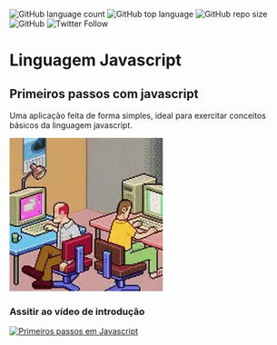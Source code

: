 ![GitHub language count](https://img.shields.io/github/languages/count/jefferson29rodrigues/-javascript)
![GitHub top language](https://img.shields.io/github/languages/top/jefferson29rodrigues/-javascript)
![GitHub repo size](https://img.shields.io/github/repo-size/jefferson29rodrigues/-javascript)
![GitHub](https://img.shields.io/github/license/jefferson29rodrigues/-javascript)
![Twitter Follow](https://img.shields.io/twitter/follow/jefferson_pqd2?label=Seguir&style=social)
# Linguagem Javascript
## Primeiros passos com javascript
Uma aplicação feita de forma simples, ideal para exercitar conceitos básicos da linguagem javascript.

![Developers](https://github.com/jefferson29rodrigues/-javascript/blob/master/developer-tenor.gif)
### Assitir ao vídeo de introdução
[![Primeiros passos em Javascript](http://img.youtube.com/vi/ZeY0AAx1GAw/0.jpg)](http://www.youtube.com/watch?v=ZeY0AAx1GAw "Vídeo de introdução ao curso")
